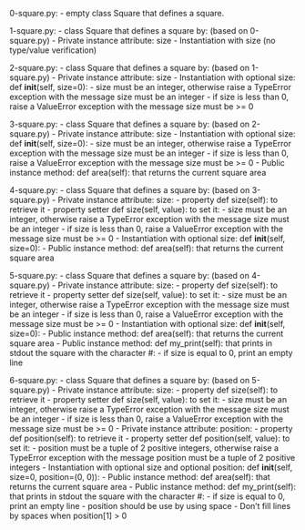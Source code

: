 0-square.py:
	- empty class Square that defines a square.

1-square.py:
	- class Square that defines a square by: (based on 0-square.py)
	- Private instance attribute: size
	- Instantiation with size (no type/value verification)

2-square.py:
	- class Square that defines a square by: (based on 1-square.py)
	- Private instance attribute: size
	- Instantiation with optional size: def __init__(self, size=0):
		- size must be an integer, otherwise raise a TypeError exception with the message size must be an integer
		- if size is less than 0, raise a ValueError exception with the message size must be >= 0

3-square.py:
	- class Square that defines a square by: (based on 2-square.py)
	- Private instance attribute: size
	- Instantiation with optional size: def __init__(self, size=0):
		- size must be an integer, otherwise raise a TypeError exception with the message size must be an integer
		- if size is less than 0, raise a ValueError exception with the message size must be >= 0
	- Public instance method: def area(self): that returns the current square area

4-square.py:
	- class Square that defines a square by: (based on 3-square.py)
	- Private instance attribute: size:
		- property def size(self): to retrieve it
		-  property setter def size(self, value): to set it:
			- size must be an integer, otherwise raise a TypeError exception with the message size must be an integer
			- if size is less than 0, raise a ValueError exception with the message size must be >= 0
	- Instantiation with optional size: def __init__(self, size=0):
	- Public instance method: def area(self): that returns the current square area

5-square.py:
	-  class Square that defines a square by: (based on 4-square.py)
	- Private instance attribute: size:
		- property def size(self): to retrieve it
		- property setter def size(self, value): to set it:
			- size must be an integer, otherwise raise a TypeError exception with the message size must be an integer
			- if size is less than 0, raise a ValueError exception with the message size must be >= 0
	- Instantiation with optional size: def __init__(self, size=0):
	- Public instance method: def area(self): that returns the current square area
	- Public instance method: def my_print(self): that prints in stdout the square with the character #:
		- if size is equal to 0, print an empty line

6-square.py:
	- class Square that defines a square by: (based on 5-square.py)
	- Private instance attribute: size:
		- property def size(self): to retrieve it
		- property setter def size(self, value): to set it:
			- size must be an integer, otherwise raise a TypeError exception with the message size must be an integer
			- if size is less than 0, raise a ValueError exception with the message size must be >= 0
	- Private instance attribute: position:
		- property def position(self): to retrieve it
		- property setter def position(self, value): to set it:
			- position must be a tuple of 2 positive integers, otherwise raise a TypeError exception with the message position must be a tuple of 2 positive integers
	- Instantiation with optional size and optional position: def __init__(self, size=0, position=(0, 0)):
	- Public instance method: def area(self): that returns the current square area
	- Public instance method: def my_print(self): that prints in stdout the square with the character #:
		- if size is equal to 0, print an empty line
		- position should be use by using space - Don’t fill lines by spaces when position[1] > 0
